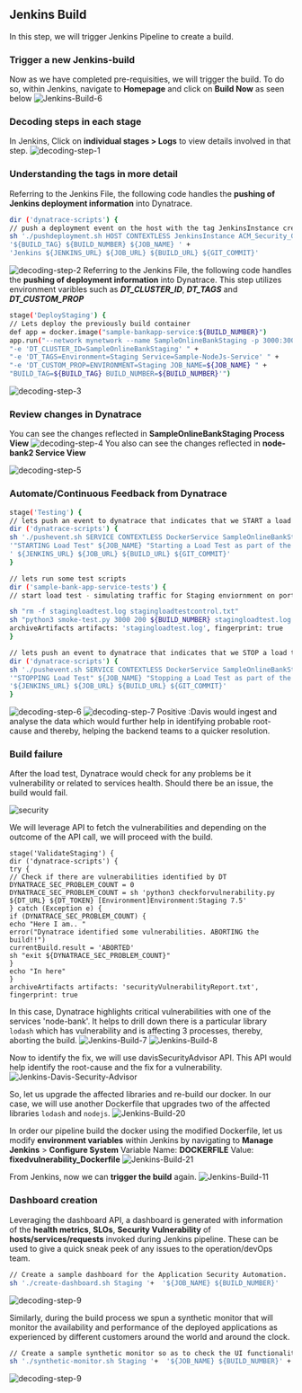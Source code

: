 ## Jenkins Build
In this step, we will trigger Jenkins Pipeline to create a build.

### Trigger a new Jenkins-build
Now as we have completed pre-requisities, we will trigger the build. To do so, within Jenkins, navigate to **Homepage** and click on **Build Now** as seen below
![Jenkins-Build-6](../../assets/images/Jenkinsbuild-6.png)

<!-- ----------------------- -->
### Decoding steps in each stage
In Jenkins, Click on **individual stages > Logs** to view details involved in that step.
![decoding-step-1](../../assets/images/decodestep-1.png)

### Understanding the tags in more detail
Referring to the Jenkins File, the following code handles the **pushing of Jenkins deployment information** into Dynatrace.
```bash
dir ('dynatrace-scripts') {
// push a deployment event on the host with the tag JenkinsInstance created using automatic tagging rule
sh './pushdeployment.sh HOST CONTEXTLESS JenkinsInstance ACM_Security_Group ' +
'${BUILD_TAG} ${BUILD_NUMBER} ${JOB_NAME} ' +
'Jenkins ${JENKINS_URL} ${JOB_URL} ${BUILD_URL} ${GIT_COMMIT}'
```
![decoding-step-2](../../assets/images/decodestep-2.png)
Referring to the Jenkins File, the following code handles the **pushing of deployment information** into Dynatrace. This step utilizes environment varibles such as ***DT_CLUSTER_ID***, ***DT_TAGS*** and ***DT_CUSTOM_PROP***
```bash
stage('DeployStaging') {
// Lets deploy the previously build container
def app = docker.image("sample-bankapp-service:${BUILD_NUMBER}")
app.run("--network mynetwork --name SampleOnlineBankStaging -p 3000:3000 " +
"-e 'DT_CLUSTER_ID=SampleOnlineBankStaging' " +
"-e 'DT_TAGS=Environment=Staging Service=Sample-NodeJs-Service' " +
"-e 'DT_CUSTOM_PROP=ENVIRONMENT=Staging JOB_NAME=${JOB_NAME} " +
"BUILD_TAG=${BUILD_TAG} BUILD_NUMBER=${BUILD_NUMBER}'")
```

![decoding-step-3](../../assets/images/decodestep-3.png)
### Review changes in Dynatrace
You can see the changes reflected in **SampleOnlineBankStaging Process View**
![decoding-step-4](../../assets/images/decodestep-4.png)
You also can see the changes reflected in **node-bank2 Service View**

![decoding-step-5](../../assets/images/decodestep-5.png)
### Automate/Continuous Feedback from Dynatrace
```bash
stage('Testing') {
// lets push an event to dynatrace that indicates that we START a load test
dir ('dynatrace-scripts') {
sh './pushevent.sh SERVICE CONTEXTLESS DockerService SampleOnlineBankStaging ' +
'"STARTING Load Test" ${JOB_NAME} "Starting a Load Test as part of the Testing stage"' +
' ${JENKINS_URL} ${JOB_URL} ${BUILD_URL} ${GIT_COMMIT}'
}

// lets run some test scripts
dir ('sample-bank-app-service-tests') {
// start load test - simulating traffic for Staging enviornment on port 3000

sh "rm -f stagingloadtest.log stagingloadtestcontrol.txt"
sh "python3 smoke-test.py 3000 200 ${BUILD_NUMBER} stagingloadtest.log ${PUBLIC_IP} SampleOnlineBankStaging"
archiveArtifacts artifacts: 'stagingloadtest.log', fingerprint: true
}

// lets push an event to dynatrace that indicates that we STOP a load test
dir ('dynatrace-scripts') {
sh './pushevent.sh SERVICE CONTEXTLESS DockerService SampleOnlineBankStaging '+
'"STOPPING Load Test" ${JOB_NAME} "Stopping a Load Test as part of the Testing stage" '+
'${JENKINS_URL} ${JOB_URL} ${BUILD_URL} ${GIT_COMMIT}'
}
```
![decoding-step-6](../../assets/images/decodestep-6.png)
![decoding-step-7](../../assets/images/decodestep-7.png)
Positive
:Davis would ingest and analyse the data which would further help in identifying probable root-cause and thereby, helping the backend teams to a quicker resolution.

### Build failure
After the load test, Dynatrace would check for any problems be it vulnerability or related to services health. Should there be an issue, the build would fail.



![security](../../assets/images/security.gif)

We will leverage API to fetch the vulnerabilities and depending on the outcome of the API call, we will proceed with the build.
```
stage('ValidateStaging') {
dir ('dynatrace-scripts') {
try {
// Check if there are vulnerabilities identified by DT
DYNATRACE_SEC_PROBLEM_COUNT = 0
DYNATRACE_SEC_PROBLEM_COUNT = sh 'python3 checkforvulnerability.py ${DT_URL} ${DT_TOKEN} [Environment]Environment:Staging 7.5'
} catch (Exception e) {
if (DYNATRACE_SEC_PROBLEM_COUNT) {
echo "Here I am.. "
error("Dynatrace identified some vulnerabilities. ABORTING the build!!")
currentBuild.result = 'ABORTED'
sh "exit ${DYNATRACE_SEC_PROBLEM_COUNT}"
}
echo "In here"
}
archiveArtifacts artifacts: 'securityVulnerabilityReport.txt', fingerprint: true
```

In this case, Dynatrace highlights critical vulnerabilities with one of the services 'node-bank'. It helps to drill down there is a particular library `lodash` which has vulnerability and is affecting 3 processes, thereby, aborting the build.
![Jenkins-Build-7](../../assets/images/appsecbuildFail.png)
![Jenkins-Build-8](../../assets/images/vulnerabilityDetails.png)

Now to identify the fix, we will use davisSecurityAdvisor API. This API would help identify the root-cause and the fix for a vulnerability.
![Jenkins-Davis-Security-Advisor](../../assets/images/davisSecurityAdvisor.png)

So, let us upgrade the affected libraries and re-build our docker. In our case, we will use another Dockerfile that upgrades two of the affected libraries `lodash` and `nodejs`.
![Jenkins-Build-20](../../assets/images/updatedDocker.png)

In order our pipeline build the docker using the modified Dockerfile, let us modify **environment variables** within Jenkins by navigating to **Manage Jenkins** > **Configure System**
Variable Name: **DOCKERFILE**
Value: **fixedvulnerability_Dockerfile**
![Jenkins-Build-21](../../assets/images/dockerfileEnv.png)

From Jenkins, now we can **trigger the build** again.
![Jenkins-Build-11](../../assets/images/Jenkinsbuild-11.png)

### Dashboard creation
Leveraging the dashboard API, a dashboard is generated with information of the **health metrics**, **SLOs**, **Security Vulnerability** of **hosts/services/requests** invoked during Jenkins pipeline. These can be used to give a quick sneak peek of any issues to the operation/devOps team.
```bash
// Create a sample dashboard for the Application Security Automation.
sh './create-dashboard.sh Staging '+  '${JOB_NAME} ${BUILD_NUMBER}'
```

![decoding-step-9](../../assets/images/dashboard.png)

Similarly, during the build process we spun a synthetic monitor that will monitor the availability and performance of the deployed applications as experienced by different customers around the world and around the clock.
```bash
// Create a sample synthetic monitor so as to check the UI functionality
sh './synthetic-monitor.sh Staging '+  '${JOB_NAME} ${BUILD_NUMBER}' + ' 3000'
```
![decoding-step-9](../../assets/images/syntheticmonitor.png)

<!-- ----------------------- -->
